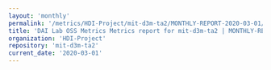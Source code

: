 ```yaml
---
layout: 'monthly'
permalink: '/metrics/HDI-Project/mit-d3m-ta2/MONTHLY-REPORT-2020-03-01/'
title: 'DAI Lab OSS Metrics Metrics report for mit-d3m-ta2 | MONTHLY-REPORT-2020-03-01'
organization: 'HDI-Project'
repository: 'mit-d3m-ta2'
current_date: '2020-03-01'
---
```

